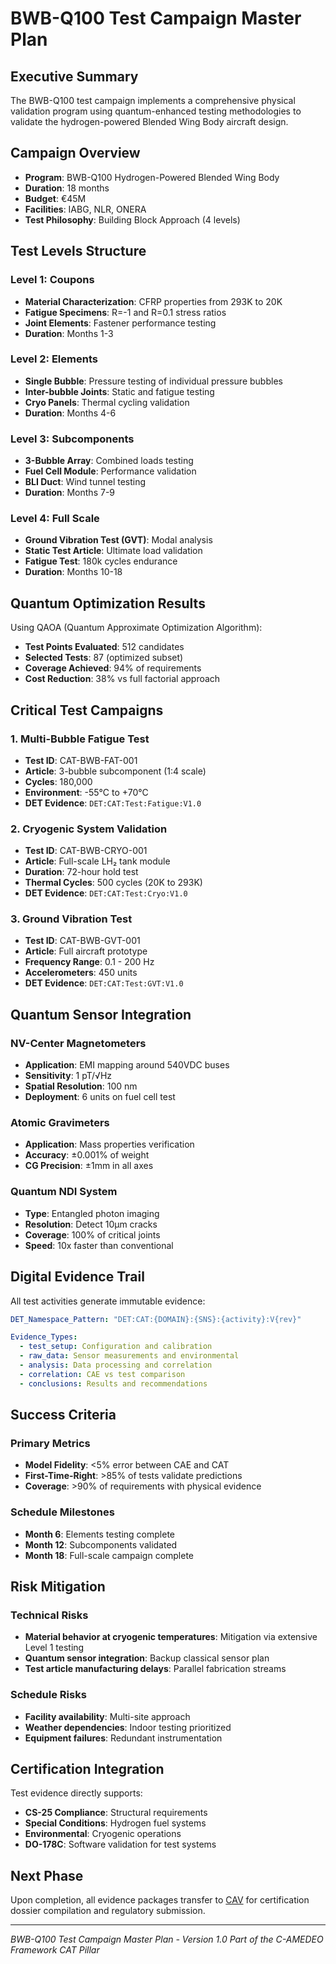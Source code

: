 # BWB-Q100 Test Campaign Master Plan

## Executive Summary

The BWB-Q100 test campaign implements a comprehensive physical validation program using quantum-enhanced testing methodologies to validate the hydrogen-powered Blended Wing Body aircraft design.

## Campaign Overview

- **Program**: BWB-Q100 Hydrogen-Powered Blended Wing Body
- **Duration**: 18 months
- **Budget**: €45M
- **Facilities**: IABG, NLR, ONERA
- **Test Philosophy**: Building Block Approach (4 levels)

## Test Levels Structure

### Level 1: Coupons
- **Material Characterization**: CFRP properties from 293K to 20K
- **Fatigue Specimens**: R=-1 and R=0.1 stress ratios
- **Joint Elements**: Fastener performance testing
- **Duration**: Months 1-3

### Level 2: Elements
- **Single Bubble**: Pressure testing of individual pressure bubbles
- **Inter-bubble Joints**: Static and fatigue testing
- **Cryo Panels**: Thermal cycling validation
- **Duration**: Months 4-6

### Level 3: Subcomponents
- **3-Bubble Array**: Combined loads testing
- **Fuel Cell Module**: Performance validation
- **BLI Duct**: Wind tunnel testing
- **Duration**: Months 7-9

### Level 4: Full Scale
- **Ground Vibration Test (GVT)**: Modal analysis
- **Static Test Article**: Ultimate load validation
- **Fatigue Test**: 180k cycles endurance
- **Duration**: Months 10-18

## Quantum Optimization Results

Using QAOA (Quantum Approximate Optimization Algorithm):
- **Test Points Evaluated**: 512 candidates
- **Selected Tests**: 87 (optimized subset)
- **Coverage Achieved**: 94% of requirements
- **Cost Reduction**: 38% vs full factorial approach

## Critical Test Campaigns

### 1. Multi-Bubble Fatigue Test
- **Test ID**: CAT-BWB-FAT-001
- **Article**: 3-bubble subcomponent (1:4 scale)
- **Cycles**: 180,000
- **Environment**: -55°C to +70°C
- **DET Evidence**: `DET:CAT:Test:Fatigue:V1.0`

### 2. Cryogenic System Validation
- **Test ID**: CAT-BWB-CRYO-001
- **Article**: Full-scale LH₂ tank module
- **Duration**: 72-hour hold test
- **Thermal Cycles**: 500 cycles (20K to 293K)
- **DET Evidence**: `DET:CAT:Test:Cryo:V1.0`

### 3. Ground Vibration Test
- **Test ID**: CAT-BWB-GVT-001
- **Article**: Full aircraft prototype
- **Frequency Range**: 0.1 - 200 Hz
- **Accelerometers**: 450 units
- **DET Evidence**: `DET:CAT:Test:GVT:V1.0`

## Quantum Sensor Integration

### NV-Center Magnetometers
- **Application**: EMI mapping around 540VDC buses
- **Sensitivity**: 1 pT/√Hz
- **Spatial Resolution**: 100 nm
- **Deployment**: 6 units on fuel cell test

### Atomic Gravimeters
- **Application**: Mass properties verification
- **Accuracy**: ±0.001% of weight
- **CG Precision**: ±1mm in all axes

### Quantum NDI System
- **Type**: Entangled photon imaging
- **Resolution**: Detect 10μm cracks
- **Coverage**: 100% of critical joints
- **Speed**: 10x faster than conventional

## Digital Evidence Trail

All test activities generate immutable evidence:

```yaml
DET_Namespace_Pattern: "DET:CAT:{DOMAIN}:{SNS}:{activity}:V{rev}"

Evidence_Types:
  - test_setup: Configuration and calibration
  - raw_data: Sensor measurements and environmental
  - analysis: Data processing and correlation
  - correlation: CAE vs test comparison
  - conclusions: Results and recommendations
```

## Success Criteria

### Primary Metrics
- **Model Fidelity**: <5% error between CAE and CAT
- **First-Time-Right**: >85% of tests validate predictions
- **Coverage**: >90% of requirements with physical evidence

### Schedule Milestones
- **Month 6**: Elements testing complete
- **Month 12**: Subcomponents validated
- **Month 18**: Full-scale campaign complete

## Risk Mitigation

### Technical Risks
- **Material behavior at cryogenic temperatures**: Mitigation via extensive Level 1 testing
- **Quantum sensor integration**: Backup classical sensor plan
- **Test article manufacturing delays**: Parallel fabrication streams

### Schedule Risks
- **Facility availability**: Multi-site approach
- **Weather dependencies**: Indoor testing prioritized
- **Equipment failures**: Redundant instrumentation

## Certification Integration

Test evidence directly supports:
- **CS-25 Compliance**: Structural requirements
- **Special Conditions**: Hydrogen fuel systems
- **Environmental**: Cryogenic operations
- **DO-178C**: Software validation for test systems

## Next Phase

Upon completion, all evidence packages transfer to [CAV](../CAV-VERIFICATION/) for certification dossier compilation and regulatory submission.

---

*BWB-Q100 Test Campaign Master Plan - Version 1.0*
*Part of the C-AMEDEO Framework CAT Pillar*